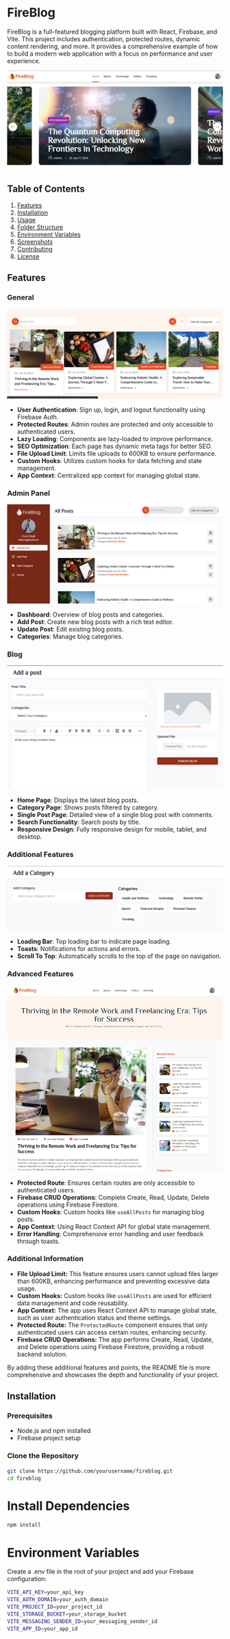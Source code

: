 # FireBlog

FireBlog is a full-featured blogging platform built with React, Firebase, and Vite. This project includes authentication, protected routes, dynamic content rendering, and more. It provides a comprehensive example of how to build a modern web application with a focus on performance and user experience.

![image](./public/features/FireBlog.png)

## Table of Contents

1. [Features](#features)
2. [Installation](#installation)
3. [Usage](#usage)
4. [Folder Structure](#folder-structure)
5. [Environment Variables](#environment-variables)
6. [Screenshots](#screenshots)
7. [Contributing](#contributing)
8. [License](#license)

## Features

### General

![image](./public/features/FireBlog%202.png)

- **User Authentication**: Sign up, login, and logout functionality using Firebase Auth.
- **Protected Routes**: Admin routes are protected and only accessible to authenticated users.
- **Lazy Loading**: Components are lazy-loaded to improve performance.
- **SEO Optimization**: Each page has dynamic meta tags for better SEO.
- **File Upload Limit**: Limits file uploads to 600KB to ensure performance.
- **Custom Hooks**: Utilizes custom hooks for data fetching and state management.
- **App Context**: Centralized app context for managing global state.

### Admin Panel

![image](./public/features/FireBlog%203.png)

- **Dashboard**: Overview of blog posts and categories.
- **Add Post**: Create new blog posts with a rich text editor.
- **Update Post**: Edit existing blog posts.
- **Categories**: Manage blog categories.

### Blog

![image](./public/features/FireBlog%204.png)

- **Home Page**: Displays the latest blog posts.
- **Category Page**: Shows posts filtered by category.
- **Single Post Page**: Detailed view of a single blog post with comments.
- **Search Functionality**: Search posts by title.
- **Responsive Design**: Fully responsive design for mobile, tablet, and desktop.

### Additional Features

![image](./public/features/FireBlog%205.png)

- **Loading Bar**: Top loading bar to indicate page loading.
- **Toasts**: Notifications for actions and errors.
- **Scroll To Top**: Automatically scrolls to the top of the page on navigation.

### Advanced Features

![image](./public/features/FireBlog%206.png)

- **Protected Route**: Ensures certain routes are only accessible to authenticated users.
- **Firebase CRUD Operations**: Complete Create, Read, Update, Delete operations using Firebase Firestore.
- **Custom Hooks**: Custom hooks like `useAllPosts` for managing blog posts.
- **App Context**: Using React Context API for global state management.
- **Error Handling**: Comprehensive error handling and user feedback through toasts.

### Additional Information

- **File Upload Limit:** This feature ensures users cannot upload files larger than 600KB, enhancing performance and preventing excessive data usage.
- **Custom Hooks:** Custom hooks like `useAllPosts` are used for efficient data management and code reusability.
- **App Context:** The app uses React Context API to manage global state, such as user authentication status and theme settings.
- **Protected Route:** The `ProtectedRoute` component ensures that only authenticated users can access certain routes, enhancing security.
- **Firebase CRUD Operations:** The app performs Create, Read, Update, and Delete operations using Firebase Firestore, providing a robust backend solution.

By adding these additional features and points, the README file is more comprehensive and showcases the depth and functionality of your project.

## Installation

### Prerequisites

- Node.js and npm installed
- Firebase project setup

### Clone the Repository

```sh
git clone https://github.com/yourusername/fireblog.git
cd fireblog
```

# Install Dependencies

```sh
npm install
```

# Environment Variables

Create a .env file in the root of your project and add your Firebase configuration:

```sh
VITE_API_KEY=your_api_key
VITE_AUTH_DOMAIN=your_auth_domain
VITE_PROJECT_ID=your_project_id
VITE_STORAGE_BUCKET=your_storage_bucket
VITE_MESSAGING_SENDER_ID=your_messaging_sender_id
VITE_APP_ID=your_app_id
```
